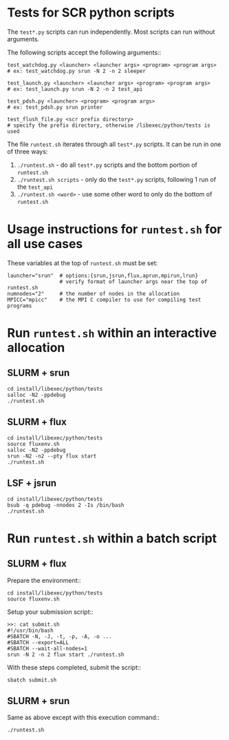 # Tests for SCR python scripts

The ``test*.py`` scripts can run independently.
Most scripts can run without arguments.

The following scripts accept the following arguments::

    test_watchdog.py <launcher> <launcher args> <program> <program args>
    # ex: test_watchdog.py srun -N 2 -n 2 sleeper

    test_launch.py <launcher> <launcher args> <program> <program args>
    # ex: test_launch.py srun -N 2 -n 2 test_api

    test_pdsh.py <launcher> <program> <program args>
    # ex: test_pdsh.py srun printer

    test_flush_file.py <scr prefix directory>
    # specify the prefix directory, otherwise /libexec/python/tests is used

The file ``runtest.sh`` iterates through all ``test*.py`` scripts.
It can be run in one of three ways:

1. ``./runtest.sh`` - do all ``test*.py`` scripts and the bottom portion of ``runtest.sh``
2. ``./runtest.sh scripts`` - only do the ``test*.py`` scripts, following 1 run of the ``test_api``
3. ``./runtest.sh <word>`` - use some other word to only do the bottom of ``runtest.sh``

# Usage instructions for ``runtest.sh`` for all use cases

These variables at the top of ``runtest.sh`` must be set:

    launcher="srun"  # options:{srun,jsrun,flux,aprun,mpirun,lrun}
                     # verify format of launcher args near the top of runtest.sh
    numnodes="2"     # the number of nodes in the allocation
    MPICC="mpicc"    # the MPI C compiler to use for compiling test programs

# Run ``runtest.sh`` within an interactive allocation

## SLURM + srun

    cd install/libexec/python/tests
    salloc -N2 -ppdebug
    ./runtest.sh

## SLURM + flux

    cd install/libexec/python/tests
    source fluxenv.sh
    salloc -N2 -ppdebug
    srun -N2 -n2 --pty flux start
    ./runtest.sh

## LSF + jsrun

    cd install/libexec/python/tests
    bsub -q pdebug -nnodes 2 -Is /bin/bash
    ./runtest.sh

# Run ``runtest.sh`` within a batch script

## SLURM + flux

Prepare the environment::

    cd install/libexec/python/tests
    source fluxenv.sh

Setup your submission script::

    >>: cat submit.sh
    #!/usr/bin/bash
    #SBATCH -N, -J, -t, -p, -A, -o ...
    #SBATCH --export=ALL
    #SBATCH --wait-all-nodes=1
    srun -N 2 -n 2 flux start ./runtest.sh

With these steps completed, submit the script::

    sbatch submit.sh

## SLURM + srun

Same as above except with this execution command::

    ./runtest.sh
